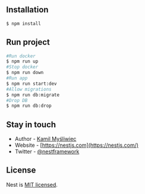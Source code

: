 ## Installation

```bash
$ npm install
```

## Run project
```bash
#Run docker
$ npm run up
#Stop docker
$ npm run down
#Run app
$ npm run start:dev
#Allow migrations
$ npm run db:migrate
#Drop DB
$ npm run db:drop
```

## Stay in touch

- Author - [Kamil Myśliwiec](https://kamilmysliwiec.com)
- Website - [https://nestjs.com](https://nestjs.com/)
- Twitter - [@nestframework](https://twitter.com/nestframework)

## License

Nest is [MIT licensed](LICENSE).
